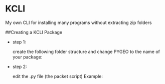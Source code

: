 # KCLI
My own CLI for installing many programs without extracting zip folders
 
##Creating a KCLI Package
- step 1:

    create the following folder structure and change PYGEO to the name of your package:

- step 2:

    edit the .py file (the packet script)
    Example: